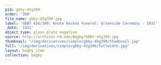 ```yaml
---
pid: gbby-45g399
order: '399'
file_name: gbby-45g399.jpg
label: 'GBBY 45G/399: Knute Rockne Funeral: Graveside Ceremony - 1931'
_date: '1931'
object_type: glass plate negative
source: http://archives.nd.edu/Bagby/GBBY-45g399.jpg
thumbnail: "/img/derivatives/simple/gbby-45g399/thumbnail.jpg"
full: "/img/derivatives/simple/gbby-45g399/fullwidth.jpg"
layout: bagby_item
collection: bagby
---
```

